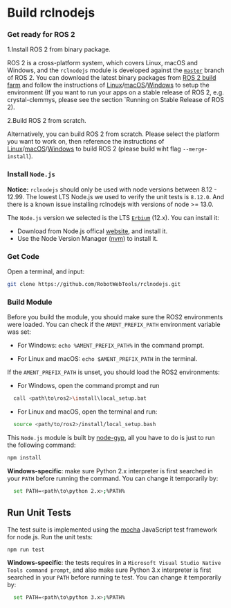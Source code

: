 
# Build rclnodejs

### Get ready for ROS 2

1.Install ROS 2 from binary package.

ROS 2 is a cross-platform system, which covers Linux, macOS and Windows, and the `rclnodejs` module is developed against the [`master`](https://github.com/ros2/ros2/blob/master/ros2.repos) branch of ROS 2. You can download the latest binary packages from [ROS 2 build farm](http://ci.ros2.org/view/packaging/) and follow the instructions of [Linux](https://index.ros.org/doc/ros2/Installation/Linux-Install-Binary/)/[macOS](https://index.ros.org/doc/ros2/Installation/OSX-Install-Binary/)/[Windows](https://index.ros.org/doc/ros2/Installation/Windows-Install-Binary/) to setup the environment (If you want to run your apps on a stable release of ROS 2, e.g. crystal-clemmys, please see the section `Running on Stable Release of ROS 2).

2.Build ROS 2 from scratch.

Alternatively, you can build ROS 2 from scratch. Please select the platform you want to work on, then reference the instructions of [Linux](https://index.ros.org/doc/ros2/Installation/Linux-Development-Setup/)/[macOS](https://index.ros.org/doc/ros2/Installation/OSX-Development-Setup/)/[Windows](https://index.ros.org/doc/ros2/Installation/Windows-Development-Setup/) to build ROS 2 (please build wiht flag `--merge-install`).

### Install `Node.js`

**Notice:**
`rclnodejs` should only be used with node versions between 8.12 - 12.99. The lowest LTS Node.js we used to verify the unit tests is `8.12.0`. And there is a known issue installing rclnodejs with versions of node >= 13.0.

The `Node.js` version we selected is the LTS [`Erbium`](https://nodejs.org/download/release/latest-erbium/) (12.x). You can install it:

- Download from Node.js offical [website](https://nodejs.org/en/), and install it.
- Use the Node Version Manager ([nvm](https://github.com/creationix/nvm)) to install it.

### Get Code

Open a terminal, and input:

```bash
git clone https://github.com/RobotWebTools/rclnodejs.git
```

### Build Module

Before you build the module, you should make sure the ROS2 environments were loaded. You can check if the `AMENT_PREFIX_PATH` environment variable was set:

- For Windows: `echo %AMENT_PREFIX_PATH%` in the command prompt.

- For Linux and macOS: `echo $AMENT_PREFIX_PATH` in the terminal.

If the `AMENT_PREFIX_PATH` is unset, you should load the ROS2 environments:

- For Windows, open the command prompt and run

```bash
  call <path\to\ros2>\install\local_setup.bat
```

- For Linux and macOS, open the terminal and run:

```bash
  source <path/to/ros2>/install/local_setup.bash
```

This `Node.js` module is built by [node-gyp](https://www.npmjs.com/package/node-gyp), all you have to do is just to run the following command:

```javascript
npm install
```

**Windows-specific**: make sure Python 2.x interpreter is first searched in your `PATH` before running the command. You can change it temporarily by:

```bash
  set PATH=<path\to\python 2.x>;%PATH%
```

## Run Unit Tests

The test suite is implemented using the [mocha](https://www.npmjs.com/package/mocha) JavaScript test framework for node.js. Run the unit tests:

```javascript
npm run test
```

**Windows-specific**: the tests requires in a `Microsoft Visual Studio Native Tools command prompt`, and also make sure Python 3.x interpreter is first searched in your `PATH` before running te test. You can change it temporarily by:

```bash
  set PATH=<path\to\python 3.x>;%PATH%
```
